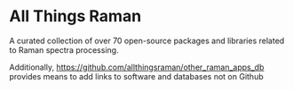 # All Things Raman

A curated collection of over 70 open-source packages and libraries related to Raman spectra processing.

Additionally, https://github.com/allthingsraman/other_raman_apps_db provides means to add links to software and databases not on Github
